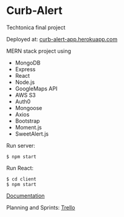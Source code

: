 # Curb-Alert
Techtonica final project

Deployed at:
[curb-alert-app.herokuapp.com](https://curb-alert-app.herokuapp.com/)

MERN stack project using
- MongoDB
- Express
- React
- Node.js
- GoogleMaps API 
- AWS S3
- Auth0
- Mongoose
- Axios
- Bootstrap
- Moment.js
- SweetAlert.js

Run server: 
```
$ npm start
```
Run React: 
```
$ cd client
$ npm start
```

[Documentation](https://docs.google.com/document/d/1vFtd3BIkOP0mG_B1m32O8zFJn4hWVCA5u75f64NWx74/edit)

Planning and Sprints: 
[Trello](https://trello.com/b/DMKNkFbi/final-proj)